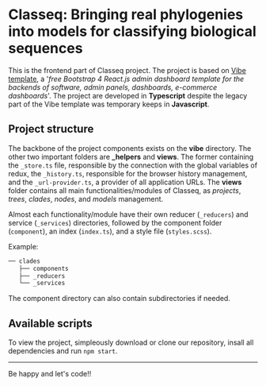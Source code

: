 # Classeq: Bringing real phylogenies into models for classifying biological sequences

This is the frontend part of Classeq project. The project is based on [Vibe template](https://themewagon.com/themes/free-bootstrap-4-react-js-admin-dashboard-template-vibe/), a '*free Bootstrap 4 React.js admin dashboard template for the backends of software, admin panels, dashboards, e-commerce dashboards*'. The project are developed in **Typescript** despite the legacy part of the Vibe template was temporary keeps in **Javascript**.

## Project structure

The backbone of the project components exists on the **vibe** directory. The other two important folders are **_helpers** and **views**. The former containing the `_store.ts` file, responsible by the connection with the global variables of redux, the `_history.ts`, responsible for the browser history management, and the `_url-provider.ts`, a provider of all application URLs. The **views** folder contains all main functionalities/modules of Classeq, as *projects*, *trees*, *clades*, *nodes*, and *models* management.

Almost each functionality/module have their own reducer (`_reducers`) and service (`_services`) directories, followed by the component folder (`component`), an index (`index.ts`), and a style file (`styles.scss`).

Example:

```bash
── clades
   ├── components
   ├── _reducers
   └── _services
```
The component directory can also contain subdirectories if needed.

## Available scripts

To view the project, simpleously download or clone our repository, insall all dependencies and run `npm start`.
___
Be happy and let's code!!
